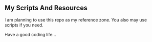 ## My Scripts And Resources

I am planning to use this repo as my reference zone. You also may use scripts if you need.

Have a good coding life...
